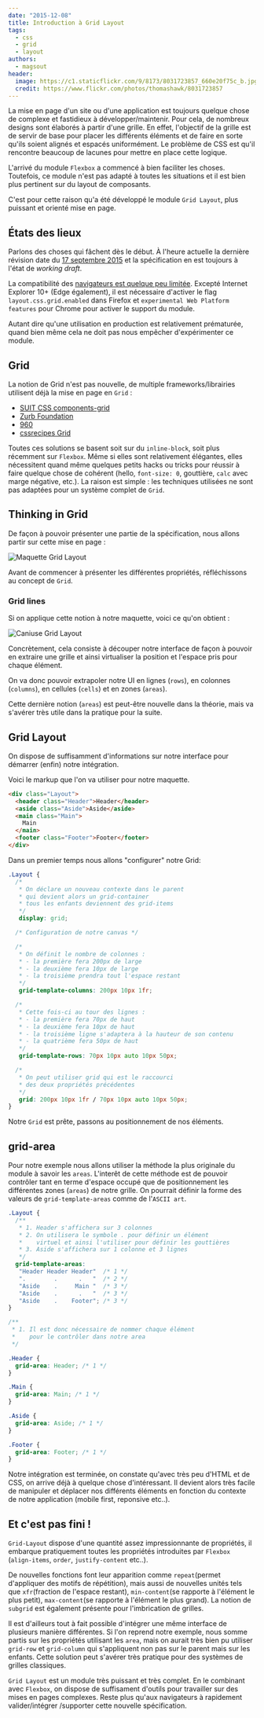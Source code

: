 ```yaml
---
date: "2015-12-08"
title: Introduction à Grid Layout
tags:
  - css
  - grid
  - layout
authors:
  - magsout
header:
  image: https://c1.staticflickr.com/9/8173/8031723857_660e20f75c_b.jpg
  credit: https://www.flickr.com/photos/thomashawk/8031723857
---
```


La mise en page d'un site ou d'une application est toujours quelque chose de
complexe et fastidieux à développer/maintenir. Pour cela, de nombreux designs
sont élaborés à partir d'une grille. En effet, l'objectif de la grille est de
servir de base pour placer les différents éléments et de faire en sorte qu'ils
soient alignés et espacés uniformément. Le problème de CSS est qu'il rencontre
beaucoup de lacunes pour mettre en place cette logique.

L'arrivé du module `Flexbox` a commencé à bien faciliter les choses. Toutefois,
ce module n'est pas adapté à toutes les situations et il est bien plus pertinent
sur du layout de composants.

C'est pour cette raison qu'a été développé le module `Grid Layout`, plus
puissant et orienté mise en page.

## États des lieux

Parlons des choses qui fâchent dès le début. À l'heure actuelle la dernière
révision date du [17 septembre 2015](http://www.w3.org/TR/css-grid-1/) et la
spécification en est toujours à l'état de *working draft*.

La compatibilité des [navigateurs est quelque peu
limitée](http://caniuse.com/#feat=css-grid). Excepté Internet Explorer 10+ (Edge
également), il est nécessaire d'activer le flag `layout.css.grid.enabled` dans
Firefox et `experimental Web Platform features` pour Chrome pour activer le
support du module.

Autant dire qu'une utilisation en production est relativement prématurée, quand
bien même cela ne doit pas nous empêcher d'expérimenter ce module.

## Grid

La notion de Grid n'est pas nouvelle, de multiple frameworks/librairies
utilisent déjà la mise en page en `Grid` :
- [SUIT CSS components-grid](https://github.com/suitcss/components-grid)
- [Zurb Foundation](http://foundation.zurb.com/docs/components/grid.html)
- [960](http://960.gs/)
- [cssrecipes Grid](https://github.com/cssrecipes/grid)

Toutes ces solutions se basent soit sur du `inline-block`, soit plus récemment
sur `Flexbox`. Même si elles sont relativement élégantes, elles nécessitent
quand même quelques petits hacks ou tricks pour réussir à faire quelque chose de
cohérent (hello, `font-size: 0`, gouttière, `calc` avec marge négative, etc.).
La raison est simple : les techniques utilisées ne sont pas adaptées pour un
système complet de `Grid`.

## Thinking in Grid

De façon à pouvoir présenter une partie de la spécification, nous allons partir
sur cette mise en page :

![Maquette Grid Layout](maquette.png)

Avant de commencer à présenter les différentes propriétés, réfléchissons au
concept de `Grid`.

### Grid lines

Si on applique cette notion à notre maquette, voici ce qu'on obtient :

![Caniuse Grid Layout](grid-line.png)

Concrètement, cela consiste à découper notre interface de façon à pouvoir en
extraire une grille et ainsi virtualiser la position et l'espace pris pour
chaque élément.

On va donc pouvoir extrapoler notre UI en lignes (`rows`), en colonnes
(`columns`), en cellules (`cells`) et en zones (`areas`).


Cette dernière notion (`areas`) est peut-être nouvelle dans la théorie, mais va
s'avérer très utile dans la pratique pour la suite.

## Grid Layout

On dispose de suffisamment d'informations sur notre interface pour démarrer
(enfin) notre intégration.

Voici le markup que l'on va utiliser pour notre maquette.

```html
<div class="Layout">
  <header class="Header">Header</header>
  <aside class="Aside">Aside</aside>
  <main class="Main">
    Main
  </main>
  <footer class="Footer">Footer</footer>
</div>
```

Dans un premier temps nous allons "configurer" notre Grid:

```CSS
.Layout {
  /*
   * On déclare un nouveau contexte dans le parent
   * qui devient alors un grid-container
   * tous les enfants deviennent des grid-items
   */
   display: grid;

  /* Configuration de notre canvas */

  /*
   * On définit le nombre de colonnes :
   * - la première fera 200px de large
   * - la deuxième fera 10px de large
   * - la troisième prendra tout l'espace restant
   */
   grid-template-columns: 200px 10px 1fr;

  /*
   * Cette fois-ci au tour des lignes :
   * - la première fera 70px de haut
   * - la deuxième fera 10px de haut
   * - la troisième ligne s'adaptera à la hauteur de son contenu
   * - la quatrième fera 50px de haut
   */
   grid-template-rows: 70px 10px auto 10px 50px;

  /*
   * On peut utiliser grid qui est le raccourci
   * des deux propriétés précédentes
   */
   grid: 200px 10px 1fr / 70px 10px auto 10px 50px;
}
```

Notre `Grid` est prête, passons au positionnement de nos éléments.

## grid-area

Pour notre exemple nous allons utiliser la méthode la plus originale du module à
savoir les `areas`. L'interêt de cette méthode est de pouvoir contrôler tant en
terme d'espace occupé que de positionnement les différentes zones (`areas`) de
notre grille. On pourrait définir la forme des valeurs de `grid-template-areas`
comme de l'`ASCII art`.

```CSS
.Layout {
  /**
   * 1. Header s'affichera sur 3 colonnes
   * 2. On utilisera le symbole . pour définir un élément
   *    virtuel et ainsi l'utiliser pour définir les gouttières
   * 3. Aside s'affichera sur 1 colonne et 3 lignes
   */
  grid-template-areas:
   "Header Header Header"  /* 1 */
   ".        .      .   "  /* 2 */
   "Aside    .     Main "  /* 3 */
   "Aside    .      .   "  /* 3 */
   "Aside    .    Footer"; /* 3 */
}

/**
 * 1. Il est donc nécessaire de nommer chaque élément
 *    pour le contrôler dans notre area
 */

.Header {
  grid-area: Header; /* 1 */
}

.Main {
  grid-area: Main; /* 1 */
}

.Aside {
  grid-area: Aside; /* 1 */
}

.Footer {
  grid-area: Footer; /* 1 */
}

```

Notre intégration est terminée, on constate qu'avec très peu d'HTML et de CSS,
on arrive déjà à quelque chose d'intéressant. Il devient alors très facile de
manipuler et déplacer nos différents éléments en fonction du contexte de notre
application (mobile first, reponsive etc..).

## Et c'est pas fini !

`Grid-Layout` dispose d'une quantité assez impressionnante de propriétés, il
embarque pratiquement toutes les propriétés introduites par `Flexbox`
(`align-items`, `order`, `justify-content` etc..).

De nouvelles fonctions font leur apparition comme `repeat`(permet d'appliquer
des motifs de répétition), mais aussi de nouvelles unités tels que
`xfr`(fraction de l'espace restant), `min-content`(se rapporte à l'élément le
plus petit), `max-content`(se rapporte à l'élément le plus grand). La notion de
`subgrid` est également présente pour l'imbrication de grilles.

Il est d'ailleurs tout à fait possible d'intégrer une même interface de
plusieurs manière différentes. Si l'on reprend notre exemple, nous somme partis
sur les propriétés utilisant les `area`, mais on aurait très bien pu utiliser
`grid-row` et `grid-column` qui s'appliquent non pas sur le parent mais sur les
enfants. Cette solution peut s'avérer très pratique pour des systèmes de grilles
classiques.

`Grid Layout` est un module très puissant et très complet. En le combinant avec
`Flexbox`, on dispose de suffisament d'outils pour travailler sur des mises en
pages complexes. Reste plus qu'aux navigateurs à rapidement valider/intégrer
/supporter cette nouvelle spécification.

